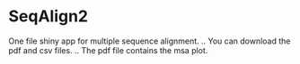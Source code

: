 # SeqAlign2
One file shiny app for multiple sequence alignment. ..
You can download the pdf and csv files. ..
The pdf file contains the msa plot.
